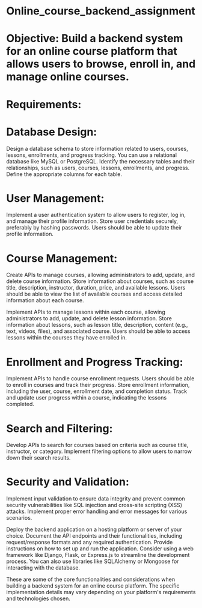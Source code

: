 # Online_course_backend_assignment
# Objective: Build a backend system for an online course platform that allows users to browse, enroll in, and manage online courses.

# Requirements:

# Database Design:

Design a database schema to store information related to users, courses, lessons, enrollments, and progress tracking. You can use a relational database like MySQL or PostgreSQL.
Identify the necessary tables and their relationships, such as users, courses, lessons, enrollments, and progress. Define the appropriate columns for each table.

# User Management:

Implement a user authentication system to allow users to register, log in, and manage their profile information.
Store user credentials securely, preferably by hashing passwords.
Users should be able to update their profile information.

# Course Management:

Create APIs to manage courses, allowing administrators to add, update, and delete course information.
Store information about courses, such as course title, description, instructor, duration, price, and available lessons.
Users should be able to view the list of available courses and access detailed information about each course.

Implement APIs to manage lessons within each course, allowing administrators to add, update, and delete lesson information.
Store information about lessons, such as lesson title, description, content (e.g., text, videos, files), and associated course.
Users should be able to access lessons within the courses they have enrolled in.

# Enrollment and Progress Tracking:

Implement APIs to handle course enrollment requests.
Users should be able to enroll in courses and track their progress.
Store enrollment information, including the user, course, enrollment date, and completion status.
Track and update user progress within a course, indicating the lessons completed.

# Search and Filtering:

Develop APIs to search for courses based on criteria such as course title, instructor, or category.
Implement filtering options to allow users to narrow down their search results.

# Security and Validation:

Implement input validation to ensure data integrity and prevent common security vulnerabilities like SQL injection and cross-site scripting (XSS) attacks.
Implement proper error handling and error messages for various scenarios.

Deploy the backend application on a hosting platform or server of your choice.
Document the API endpoints and their functionalities, including request/response formats and any required authentication.
Provide instructions on how to set up and run the application.
Consider using a web framework like Django, Flask, or Express.js to streamline the development process. You can also use libraries like SQLAlchemy or Mongoose for interacting with the database.

These are some of the core functionalities and considerations when building a backend system for an online course platform. The specific implementation details may vary depending on your platform's requirements and technologies chosen.


